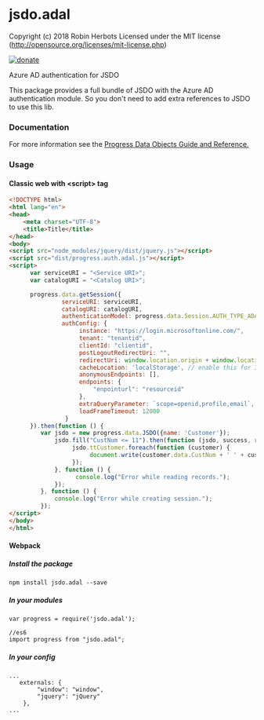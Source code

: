 # jsdo.adal
Copyright (c) 2018 Robin Herbots Licensed under the MIT license (http://opensource.org/licenses/mit-license.php)

[![donate](https://www.paypalobjects.com/en_US/i/btn/btn_donate_SM.gif)](https://www.paypal.com/cgi-bin/webscr?cmd=_s-xclick&hosted_button_id=LXZNPVLB4P7GU)

Azure AD authentication for JSDO

This package provides a full bundle of JSDO with the Azure AD authentication module.
So you don't need to add extra references to JSDO to use this lib.

### Documentation
For more information see the <a href="https://documentation.progress.com/output/pdo">Progress Data Objects Guide and Reference.</a>

### Usage
#### Classic web with <script\> tag

``` html
<!DOCTYPE html>
<html lang="en">
<head>
    <meta charset="UTF-8">
    <title>Title</title>
</head>
<body>
<script src="node_modules/jquery/dist/jquery.js"></script>
<script src="dist/progress.auth.adal.js"></script>
<script>
      var serviceURI = "<Service URI>";
      var catalogURI = "<Catalog URI>";

      progress.data.getSession({
               serviceURI: serviceURI,
               catalogURI: catalogURI,
               authenticationModel: progress.data.Session.AUTH_TYPE_ADAL,
               authConfig: {
                    instance: "https://login.microsoftonline.com/",
                    tenant: "tenantid",
                    clientId: "clientid",
                    postLogoutRedirectUri: "",
                    redirectUri: window.location.origin + window.location.pathname.replace(/\/$/, ""),
                    cacheLocation: 'localStorage', // enable this for IE, as sessionStorage does not work for localhost.
                    anonymousEndpoints: [],
                    endpoints: {
                        "enpointurl": "resourceid"
                    },
                    extraQueryParameter: `scope=openid,profile,email`,
                    loadFrameTimeout: 12000
                }
      }).then(function () {
         var jsdo = new progress.data.JSDO({name: 'Customer'});
             jsdo.fill("CustNum <= 11").then(function (jsdo, success, request) {
                  jsdo.ttCustomer.foreach(function (customer) {
                       document.write(customer.data.CustNum + ' ' + customer.data.Name + '<br>');
                  });
             }, function () {
                   console.log("Error while reading records.");
             });
         }, function () {
             console.log("Error while creating session.");
         });
</script>
</body>
</html>
```

#### Webpack

##### Install the package
```
npm install jsdo.adal --save
```

##### In your modules
```
var progress = require('jsdo.adal');

//es6
import progress from "jsdo.adal";
```

##### In your config
```
...
   externals: {
        "window": "window",
        "jquery": "jQuery"
    },
...
```